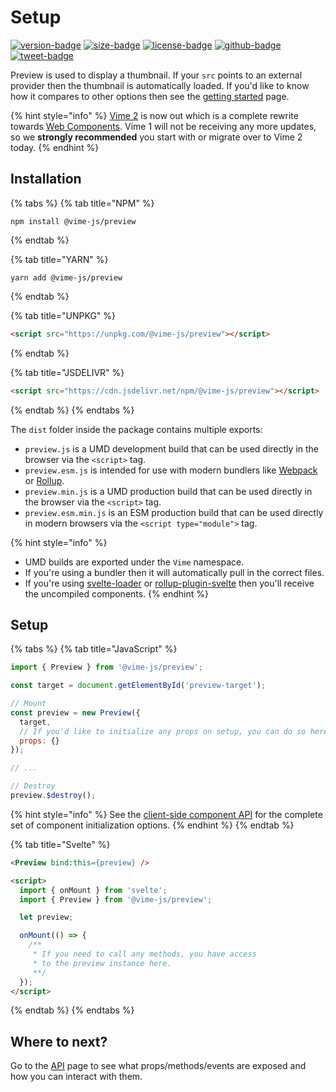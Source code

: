 # Setup

[![version-badge]][package]
[![size-badge]][size]
[![license-badge]][license]
[![github-badge]][github]
[![tweet-badge]][tweet]

Preview is used to display a thumbnail. If your `src` points to an external provider then the
thumbnail is automatically loaded. If you'd like to know how it compares to other options then see 
the [getting started](../getting-started.md) page.

{% hint style="info" %}
[Vime 2](https://github.com/vime-js/vime) is now out which is a complete rewrite 
towards [Web Components](https://developer.mozilla.org/en-US/docs/Web/Web_Components). Vime 1
will not be receiving any more updates, so we **strongly recommended** you start with or migrate
over to Vime 2 today.
{% endhint %}

[package]: https://www.npmjs.com/package/@vime-js/preview
[version-badge]: https://img.shields.io/npm/v/@vime-js/preview?style=flat-square
[size]: https://bundlephobia.com/result?p=@vime-js/preview
[size-badge]: https://img.shields.io/bundlephobia/minzip/@vime-js/preview?label=min%2Bgzip&style=flat-square
[license]: https://github.com/vime-js/vime/blob/master/LICENSE
[license-badge]: https://img.shields.io/github/license/vime-js/vime?color=blue&style=flat-square
[tweet]: https://twitter.com/intent/tweet?text=Check%20out%20Vime%20%28https%3A%2F%2Fgithub.com%2Fvime-js%2Fvime%29%2C%20it%20makes%20embedding%20and%20using%20media%20players%20for%20the%20web%20simple.%20It%20supports%20Html5%2C%20YouTube%2C%20Dailymotion%2C%20Vimeo%20and%20more%20to%20come%21
[tweet-badge]: https://img.shields.io/twitter/url?style=social&url=https%3A%2F%2Fgithub.com%2Fvime-js%2Fvime
[github]: https://github.com/vime-js/vime
[github-badge]: https://img.shields.io/github/stars/vime-js/vime?style=social

## Installation

{% tabs %}
{% tab title="NPM" %}
```
npm install @vime-js/preview
```
{% endtab %}

{% tab title="YARN" %}
```
yarn add @vime-js/preview
```
{% endtab %}

{% tab title="UNPKG" %}
```html
<script src="https://unpkg.com/@vime-js/preview"></script>
```
{% endtab %}

{% tab title="JSDELIVR" %}
```html
<script src="https://cdn.jsdelivr.net/npm/@vime-js/preview"></script>
```
{% endtab %}
{% endtabs %}

The `dist` folder inside the package contains multiple exports:

- `preview.js` is a UMD development build that can be used directly in the browser via the `<script>` tag.
- `preview.esm.js` is intended for use with modern bundlers like [Webpack][webpack] or [Rollup][rollup].
- `preview.min.js` is a UMD production build that can be used directly in the browser via the `<script>` tag.
- `preview.esm.min.js` is an ESM production build that can be used directly in modern browsers via the `<script type="module">` tag.

{% hint style="info" %}
* UMD builds are exported under the `Vime` namespace.
* If you're using a bundler then it will automatically pull in the correct files.
* If you're using [svelte-loader][svelte-loader] or [rollup-plugin-svelte][svelte-rollup] then you'll receive the uncompiled components.
{% endhint %}

[webpack]: https://webpack.js.org
[rollup]: http://rollupjs.org/guide/en
[svelte-loader]: https://github.com/sveltejs/svelte-loader
[svelte-rollup]: https://github.com/sveltejs/rollup-plugin-svelte

## Setup

{% tabs %}
{% tab title="JavaScript" %}
```js
import { Preview } from '@vime-js/preview';

const target = document.getElementById('preview-target');

// Mount
const preview = new Preview({ 
  target,
  // If you'd like to initialize any props on setup, you can do so here.
  props: {}
});

// ...

// Destroy
preview.$destroy();
```

{% hint style="info" %}
See the [client-side component API][svelte-client-api] for the complete set of component initialization options.
{% endhint %}
{% endtab %}

[svelte-client-api]: https://svelte.dev/docs#Client-side_component_API

{% tab title="Svelte" %}
```html
<Preview bind:this={preview} />

<script>
  import { onMount } from 'svelte';
  import { Preview } from '@vime-js/preview';

  let preview;

  onMount(() => {
    /**
     * If you need to call any methods, you have access 
     * to the preview instance here.
     **/
  });
</script>
```
{% endtab %}
{% endtabs %}

## Where to next?

Go to the [API](./api.md) page to see what props/methods/events are exposed and how you can interact 
with them. 
